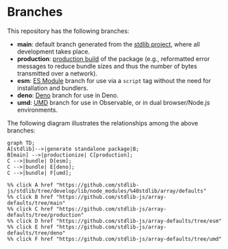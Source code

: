 <!--

@license Apache-2.0

Copyright (c) 2022 The Stdlib Authors.

Licensed under the Apache License, Version 2.0 (the "License");
you may not use this file except in compliance with the License.
You may obtain a copy of the License at

    http://www.apache.org/licenses/LICENSE-2.0

Unless required by applicable law or agreed to in writing, software
distributed under the License is distributed on an "AS IS" BASIS,
WITHOUT WARRANTIES OR CONDITIONS OF ANY KIND, either express or implied.
See the License for the specific language governing permissions and
limitations under the License.

-->

# Branches

This repository has the following branches:

-   **main**: default branch generated from the [stdlib project][stdlib-url], where all development takes place.
-   **production**: [production build][production-url] of the package (e.g., reformatted error messages to reduce bundle sizes and thus the number of bytes transmitted over a network).
-   **esm**: [ES Module][esm-url] branch for use via a `script` tag without the need for installation and bundlers.
-   **deno**: [Deno][deno-url] branch for use in Deno.
-   **umd**: [UMD][umd-url] branch for use in Observable, or in dual browser/Node.js environments.

The following diagram illustrates the relationships among the above branches:

```mermaid
graph TD;
A[stdlib]-->|generate standalone package|B;
B[main] -->|productionize| C[production];
C -->|bundle| D[esm];
C -->|bundle| E[deno];
C -->|bundle| F[umd];

%% click A href "https://github.com/stdlib-js/stdlib/tree/develop/lib/node_modules/%40stdlib/array/defaults"
%% click B href "https://github.com/stdlib-js/array-defaults/tree/main"
%% click C href "https://github.com/stdlib-js/array-defaults/tree/production"
%% click D href "https://github.com/stdlib-js/array-defaults/tree/esm"
%% click E href "https://github.com/stdlib-js/array-defaults/tree/deno"
%% click F href "https://github.com/stdlib-js/array-defaults/tree/umd"
```

[stdlib-url]: https://github.com/stdlib-js/stdlib/tree/develop/lib/node_modules/%40stdlib/array/defaults
[production-url]: https://github.com/stdlib-js/array-defaults/tree/production
[deno-url]: https://github.com/stdlib-js/array-defaults/tree/deno
[umd-url]: https://github.com/stdlib-js/array-defaults/tree/umd
[esm-url]: https://github.com/stdlib-js/array-defaults/tree/esm